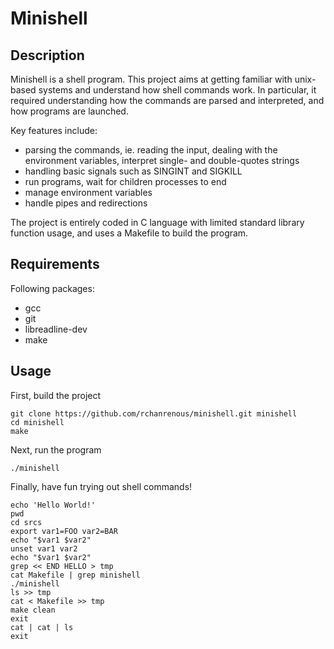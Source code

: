 # Minishell

## Description

Minishell is a shell program. This project aims at getting familiar with unix-based systems and understand how shell commands work.
In particular, it required understanding how the commands are parsed and interpreted, and how programs are launched. 

Key features include:
- parsing the commands, ie. reading the input, dealing with the environment variables, interpret single- and double-quotes strings
- handling basic signals such as SINGINT and SIGKILL
- run programs, wait for children processes to end
- manage environment variables
- handle pipes and redirections

The project is entirely coded in C language with limited standard library function usage, and uses a Makefile to build the program.

## Requirements

Following packages:
- gcc
- git
- libreadline-dev
- make

## Usage

First, build the project
```
git clone https://github.com/rchanrenous/minishell.git minishell
cd minishell
make
```

Next, run the program
```
./minishell
```

Finally, have fun trying out shell commands!
```
echo 'Hello World!'
pwd
cd srcs
export var1=FOO var2=BAR
echo "$var1 $var2"
unset var1 var2
echo "$var1 $var2"
grep << END HELLO > tmp
cat Makefile | grep minishell
./minishell
ls >> tmp
cat < Makefile >> tmp
make clean
exit
cat | cat | ls
exit
```
